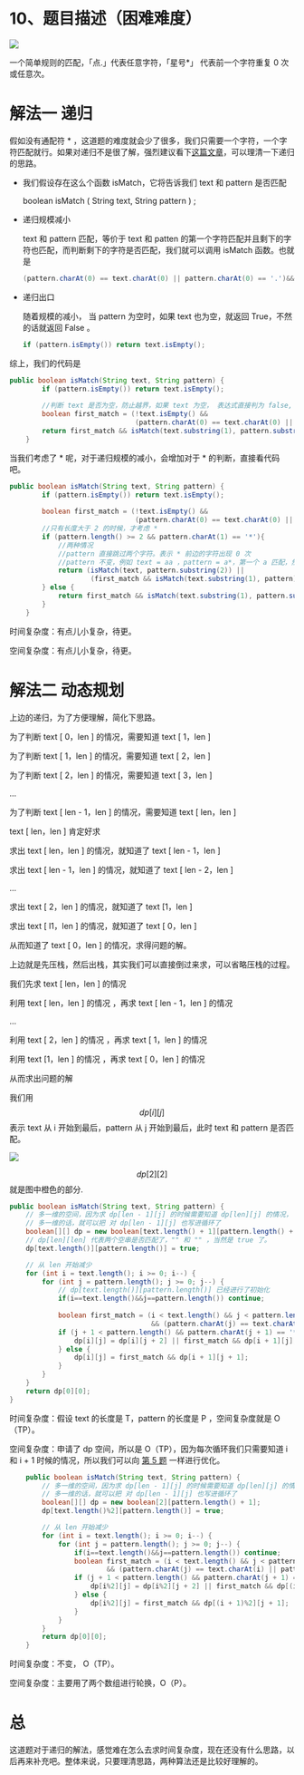 # 10、题目描述（困难难度）

![](http://windliang.oss-cn-beijing.aliyuncs.com/10_1.png)

一个简单规则的匹配，「点.」代表任意字符，「星号\*」 代表前一个字符重复 0 次或任意次。

# 解法一 递归

假如没有通配符 \* ，这道题的难度就会少了很多，我们只需要一个字符，一个字符匹配就行。如果对递归不是很了解，强烈建议看下[这篇文章](https://zhuanlan.zhihu.com/p/42664697)，可以理清一下递归的思路。

* 我们假设存在这么个函数 isMatch，它将告诉我们 text 和 pattern 是否匹配

  boolean isMatch ( String text, String pattern ) ;

* 递归规模减小

  text 和 pattern 匹配，等价于 text 和 patten  的第一个字符匹配并且剩下的字符也匹配，而判断剩下的字符是否匹配，我们就可以调用 isMatch 函数。也就是

  ```java
  (pattern.charAt(0) == text.charAt(0) || pattern.charAt(0) == '.')&&isMatch(text.substring(1), pattern.substring(1));
  ```
* 递归出口

  随着规模的减小， 当 pattern 为空时，如果 text 也为空，就返回 True，不然的话就返回 False 。

    ```java
  if (pattern.isEmpty()) return text.isEmpty();
    ```

综上，我们的代码是

```java
public boolean isMatch(String text, String pattern) {
        if (pattern.isEmpty()) return text.isEmpty();
    
    	//判断 text 是否为空，防止越界，如果 text 为空， 表达式直接判为 false, text.charAt(0)就不会执行了
        boolean first_match = (!text.isEmpty() &&
                               (pattern.charAt(0) == text.charAt(0) || pattern.charAt(0) == '.'));
        return first_match && isMatch(text.substring(1), pattern.substring(1));
    }
```



当我们考虑了 \* 呢，对于递归规模的减小，会增加对于 \* 的判断，直接看代码吧。

```java
public boolean isMatch(String text, String pattern) {
        if (pattern.isEmpty()) return text.isEmpty();
    	 
        boolean first_match = (!text.isEmpty() &&
                               (pattern.charAt(0) == text.charAt(0) || pattern.charAt(0) == '.'));
		//只有长度大于 2 的时候，才考虑 *
        if (pattern.length() >= 2 && pattern.charAt(1) == '*'){
            //两种情况
            //pattern 直接跳过两个字符。表示 * 前边的字符出现 0 次
            //pattern 不变，例如 text = aa ，pattern = a*，第一个 a 匹配，然后 text 的第二个 a 接着和 pattern 的第一个 a 进行匹配。表示 * 用前一个字符替代。
            return (isMatch(text, pattern.substring(2)) ||
                    (first_match && isMatch(text.substring(1), pattern)));
        } else {
            return first_match && isMatch(text.substring(1), pattern.substring(1));
        }
    }
```

时间复杂度：有点儿小复杂，待更。

空间复杂度：有点儿小复杂，待更。

# 解法二 动态规划

上边的递归，为了方便理解，简化下思路。

为了判断 text [ 0，len ] 的情况，需要知道 text [ 1，len ] 

为了判断 text [ 1，len ] 的情况，需要知道 text [ 2，len ] 

为了判断 text [ 2，len ] 的情况，需要知道 text [ 3，len ] 

...

为了判断 text [ len - 1，len ] 的情况，需要知道 text [ len，len ] 

 text [ len，len ]  肯定好求

求出  text [ len，len ] 的情况，就知道了  text [ len - 1，len ] 

求出  text [ len - 1，len ] 的情况，就知道了  text [ len - 2，len ] 

...

求出  text [ 2，len ] 的情况，就知道了  text [1，len ] 

求出  text [ l1，len ] 的情况，就知道了  text [ 0，len ] 

从而知道了  text [ 0，len ]  的情况，求得问题的解。



上边就是先压栈，然后出栈，其实我们可以直接倒过来求，可以省略压栈的过程。

我们先求 text [ len，len ] 的情况

利用  text [ len，len ] 的情况 ，再求  text [ len - 1，len ] 的情况

...

利用  text [ 2，len ] 的情况 ，再求  text [ 1，len ] 的情况

利用  text [1，len ] 的情况 ，再求  text [ 0，len ] 的情况

从而求出问题的解

我们用 $$dp[i][j]$$表示 text 从 i 开始到最后，pattern 从 j 开始到最后，此时 text 和 pattern 是否匹配。

![](http://windliang.oss-cn-beijing.aliyuncs.com/10_2.jpg)

$$dp[2][2]$$就是图中橙色的部分.

```java
public boolean isMatch(String text, String pattern) {
    // 多一维的空间，因为求 dp[len - 1][j] 的时候需要知道 dp[len][j] 的情况，
    // 多一维的话，就可以把 对 dp[len - 1][j] 也写进循环了
    boolean[][] dp = new boolean[text.length() + 1][pattern.length() + 1];
    // dp[len][len] 代表两个空串是否匹配了，"" 和 "" ，当然是 true 了。
    dp[text.length()][pattern.length()] = true;

    // 从 len 开始减少
    for (int i = text.length(); i >= 0; i--) {
        for (int j = pattern.length(); j >= 0; j--) {
            // dp[text.length()][pattern.length()] 已经进行了初始化
            if(i==text.length()&&j==pattern.length()) continue;
            
            boolean first_match = (i < text.length() && j < pattern.length()
                                   && (pattern.charAt(j) == text.charAt(i) || pattern.charAt(j) == '.'));
            if (j + 1 < pattern.length() && pattern.charAt(j + 1) == '*') {
                dp[i][j] = dp[i][j + 2] || first_match && dp[i + 1][j];
            } else {
                dp[i][j] = first_match && dp[i + 1][j + 1];
            }
        }
    }
    return dp[0][0];
}
```

时间复杂度：假设 text 的长度是 T，pattern 的长度是 P ，空间复杂度就是 O（TP）。

空间复杂度：申请了 dp 空间，所以是 O（TP），因为每次循环我们只需要知道 i 和 i + 1 时候的情况，所以我们可以向 [第 5 题](https://leetcode.windliang.cc/leetCode-5-Longest-Palindromic-Substring.html) 一样进行优化。

```java
	public boolean isMatch(String text, String pattern) {
		// 多一维的空间，因为求 dp[len - 1][j] 的时候需要知道 dp[len][j] 的情况，
		// 多一维的话，就可以把 对 dp[len - 1][j] 也写进循环了
		boolean[][] dp = new boolean[2][pattern.length() + 1]; 
		dp[text.length()%2][pattern.length()] = true;

		// 从 len 开始减少
		for (int i = text.length(); i >= 0; i--) {
			for (int j = pattern.length(); j >= 0; j--) {
				if(i==text.length()&&j==pattern.length()) continue;
				boolean first_match = (i < text.length() && j < pattern.length()
						&& (pattern.charAt(j) == text.charAt(i) || pattern.charAt(j) == '.'));
				if (j + 1 < pattern.length() && pattern.charAt(j + 1) == '*') {
					dp[i%2][j] = dp[i%2][j + 2] || first_match && dp[(i + 1)%2][j];
				} else {
					dp[i%2][j] = first_match && dp[(i + 1)%2][j + 1];
				}
			}
		}
		return dp[0][0];
	}
```

时间复杂度：不变， O（TP）。

空间复杂度：主要用了两个数组进行轮换，O（P）。

# 总

这道题对于递归的解法，感觉难在怎么去求时间复杂度，现在还没有什么思路，以后再来补充吧。整体来说，只要理清思路，两种算法还是比较好理解的。